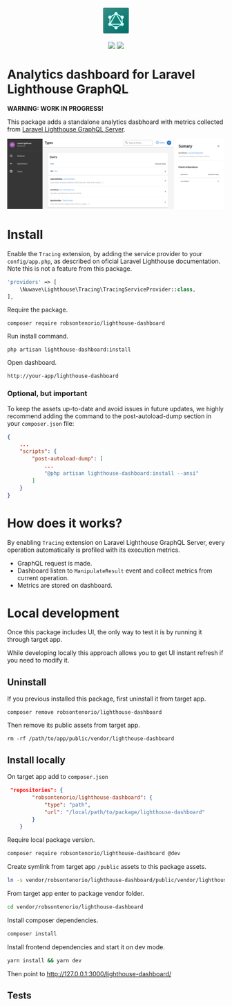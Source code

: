 <p align="center">
  <img src="dashboard.png">  
</p>
<p align="center">
    <img src="https://img.shields.io/packagist/v/robsontenorio/lighthouse-dashboard.svg" />
    <img src="https://img.shields.io/packagist/dt/robsontenorio/lighthouse-dashboard.svg" />
</p>

# Analytics dashboard for Laravel Lighthouse GraphQL

**WARNING: WORK IN PROGRESS!**

This package adds a standalone analytics dasbhoard with metrics collected from  [Laravel Lighthouse GraphQL Server](https://lighthouse-php.com/).

<kbd>
    <img src="readme.png">
</kbd>

# Install 

Enable the `Tracing` extension, by adding the service provider to your `config/app.php`, as described on oficial Laravel Lighthouse documentation. Note this is not a feature from this package.

```php
'providers' => [
    \Nuwave\Lighthouse\Tracing\TracingServiceProvider::class,
],
```

Require the package.

```
composer require robsontenorio/lighthouse-dashboard
```

Run install command.

```
php artisan lighthouse-dashboard:install
```

Open dashboard.

```
http://your-app/lighthouse-dashboard
```

### Optional, but important

To keep the assets up-to-date and avoid issues in future updates, we highly recommend adding the command to the post-autoload-dump section in your `composer.json` file:

```json
{
    ...
    "scripts": {
        "post-autoload-dump": [
            ...
            "@php artisan lighthouse-dashboard:install --ansi"
        ]
    }
}
```

# How does it works?

By enabling `Tracing` extension on Laravel Lighthouse GraphQL Server, every operation automatically is profiled with its execution metrics.

- GraphQL request is made.
- Dashboard listen to `ManipulateResult` event and collect metrics from current operation.
- Metrics are stored on dashboard.


# Local development

Once this package includes UI, the only way to test it is by running it through target app.

While developing locally this approach allows you to get UI instant refresh if you need to modify it.

## Uninstall  

If you previous installed this package, first uninstall it from target app.

```
composer remove robsontenorio/lighthouse-dashboard
```

Then remove its public assets from target app.

```
rm -rf /path/to/app/public/vendor/lighthouse-dashboard
```

## Install locally

On target app add to `composer.json`

```json
 "repositories": {
        "robsontenorio/lighthouse-dashboard": {
            "type": "path",
            "url": "/local/path/to/package/lighthouse-dashboard"
        }
    }
```

Require local package version.

```sh
composer require robsontenorio/lighthouse-dashboard @dev
```

Create symlink from target app `/public` assets to this package assets.

```sh
ln -s vendor/robsontenorio/lighthouse-dashboard/public/vendor/lighthouse-dashboard public/vendor/lighthouse-dashboard
```

From target app enter to package vendor folder.

```sh
cd vendor/robsontenorio/lighthouse-dashboard
```

Install composer dependencies.

```sh
composer install
```

Install frontend dependencies and start it on dev mode.

```sh
yarn install && yarn dev
```

Then point to http://127.0.0.1:3000/lighthouse-dashboard/

## Tests